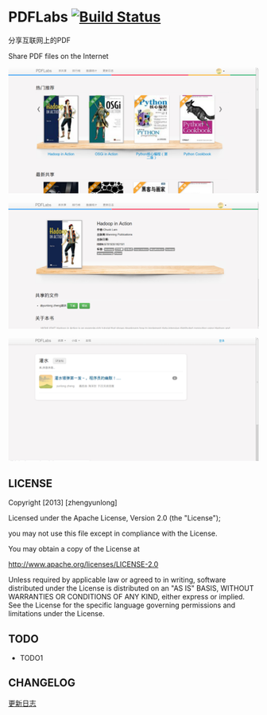 PDFLabs [![Build Status](https://travis-ci.org/yunlzheng/PDFLabs.png?branch=master)](https://travis-ci.org/yunlzheng/PDFLabs)
=========
分享互联网上的PDF

Share PDF files on the Internet

 ![image](https://github.com/yunlzheng/PDFLabs/raw/master/static/img/home.png)

 ![image](https://github.com/yunlzheng/PDFLabs/raw/master/static/img/book.png)

 ![image](https://github.com/yunlzheng/PDFLabs/raw/master/static/img/group.png)

LICENSE
--------------------

   Copyright [2013] [zhengyunlong]

   Licensed under the Apache License, Version 2.0 (the "License");

   you may not use this file except in compliance with the License.

   You may obtain a copy of the License at

   <a href="http://www.apache.org/licenses/LICENSE-2.0">http://www.apache.org/licenses/LICENSE-2.0</a>

   Unless required by applicable law or agreed to in writing, software
   distributed under the License is distributed on an "AS IS" BASIS,
   WITHOUT WARRANTIES OR CONDITIONS OF ANY KIND, either express or implied.
   See the License for the specific language governing permissions and
   limitations under the License.

TODO
--------------------
*   TODO1


CHANGELOG
--------------------
<a href="http://pdflabs.herokuapp.com/group/logs">更新日志</a>
